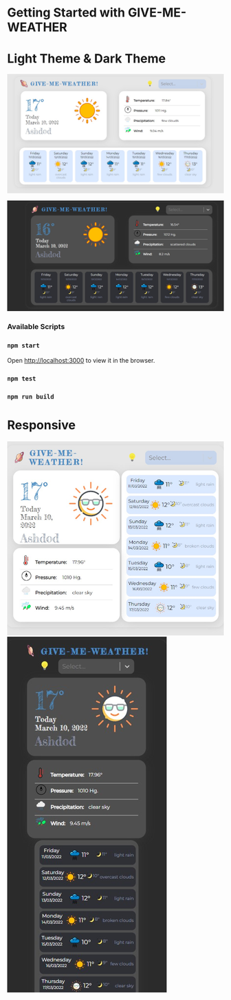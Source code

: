 # Getting Started with GIVE-ME-WEATHER <React App>
# Light Theme & Dark Theme
![alt text](https://github.com/kostya-ktv/GiveMeWeather/blob/main/publicImages/day.jpg?raw=true)

![alt text](https://github.com/kostya-ktv/GiveMeWeather/blob/main/publicImages/night.jpg?raw=true)
### Available Scripts
### `npm start`
Open [http://localhost:3000](http://localhost:3000) to view it in the browser.
### `npm test`
### `npm run build`
# Responsive
![alt text](https://github.com/kostya-ktv/GiveMeWeather/blob/main/publicImages/medium.jpg?raw=true)
![alt text](https://github.com/kostya-ktv/GiveMeWeather/blob/main/publicImages/mobile.jpg?raw=true)
